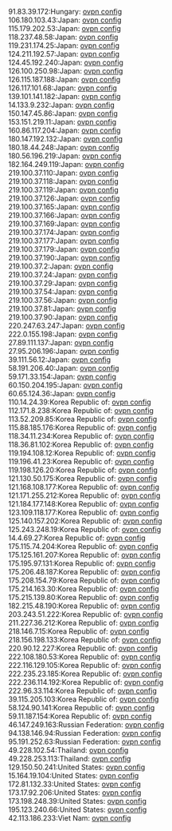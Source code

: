91.83.39.172:Hungary: [ovpn config](vpn/91_83_39_172.ovpn)  
106.180.103.43:Japan: [ovpn config](vpn/106_180_103_43.ovpn)  
115.179.202.53:Japan: [ovpn config](vpn/115_179_202_53.ovpn)  
118.237.48.58:Japan: [ovpn config](vpn/118_237_48_58.ovpn)  
119.231.174.25:Japan: [ovpn config](vpn/119_231_174_25.ovpn)  
124.211.192.57:Japan: [ovpn config](vpn/124_211_192_57.ovpn)  
124.45.192.240:Japan: [ovpn config](vpn/124_45_192_240.ovpn)  
126.100.250.98:Japan: [ovpn config](vpn/126_100_250_98.ovpn)  
126.115.187.188:Japan: [ovpn config](vpn/126_115_187_188.ovpn)  
126.117.101.68:Japan: [ovpn config](vpn/126_117_101_68.ovpn)  
139.101.141.182:Japan: [ovpn config](vpn/139_101_141_182.ovpn)  
14.133.9.232:Japan: [ovpn config](vpn/14_133_9_232.ovpn)  
150.147.45.86:Japan: [ovpn config](vpn/150_147_45_86.ovpn)  
153.151.219.11:Japan: [ovpn config](vpn/153_151_219_11.ovpn)  
160.86.117.204:Japan: [ovpn config](vpn/160_86_117_204.ovpn)  
180.147.192.132:Japan: [ovpn config](vpn/180_147_192_132.ovpn)  
180.18.44.248:Japan: [ovpn config](vpn/180_18_44_248.ovpn)  
180.56.196.219:Japan: [ovpn config](vpn/180_56_196_219.ovpn)  
182.164.249.119:Japan: [ovpn config](vpn/182_164_249_119.ovpn)  
219.100.37.110:Japan: [ovpn config](vpn/219_100_37_110.ovpn)  
219.100.37.118:Japan: [ovpn config](vpn/219_100_37_118.ovpn)  
219.100.37.119:Japan: [ovpn config](vpn/219_100_37_119.ovpn)  
219.100.37.126:Japan: [ovpn config](vpn/219_100_37_126.ovpn)  
219.100.37.165:Japan: [ovpn config](vpn/219_100_37_165.ovpn)  
219.100.37.166:Japan: [ovpn config](vpn/219_100_37_166.ovpn)  
219.100.37.169:Japan: [ovpn config](vpn/219_100_37_169.ovpn)  
219.100.37.174:Japan: [ovpn config](vpn/219_100_37_174.ovpn)  
219.100.37.177:Japan: [ovpn config](vpn/219_100_37_177.ovpn)  
219.100.37.179:Japan: [ovpn config](vpn/219_100_37_179.ovpn)  
219.100.37.190:Japan: [ovpn config](vpn/219_100_37_190.ovpn)  
219.100.37.2:Japan: [ovpn config](vpn/219_100_37_2.ovpn)  
219.100.37.24:Japan: [ovpn config](vpn/219_100_37_24.ovpn)  
219.100.37.29:Japan: [ovpn config](vpn/219_100_37_29.ovpn)  
219.100.37.54:Japan: [ovpn config](vpn/219_100_37_54.ovpn)  
219.100.37.56:Japan: [ovpn config](vpn/219_100_37_56.ovpn)  
219.100.37.81:Japan: [ovpn config](vpn/219_100_37_81.ovpn)  
219.100.37.90:Japan: [ovpn config](vpn/219_100_37_90.ovpn)  
220.247.63.247:Japan: [ovpn config](vpn/220_247_63_247.ovpn)  
222.0.155.198:Japan: [ovpn config](vpn/222_0_155_198.ovpn)  
27.89.111.137:Japan: [ovpn config](vpn/27_89_111_137.ovpn)  
27.95.206.196:Japan: [ovpn config](vpn/27_95_206_196.ovpn)  
39.111.56.12:Japan: [ovpn config](vpn/39_111_56_12.ovpn)  
58.191.206.40:Japan: [ovpn config](vpn/58_191_206_40.ovpn)  
59.171.33.154:Japan: [ovpn config](vpn/59_171_33_154.ovpn)  
60.150.204.195:Japan: [ovpn config](vpn/60_150_204_195.ovpn)  
60.65.124.36:Japan: [ovpn config](vpn/60_65_124_36.ovpn)  
110.14.24.39:Korea Republic of: [ovpn config](vpn/110_14_24_39.ovpn)  
112.171.8.238:Korea Republic of: [ovpn config](vpn/112_171_8_238.ovpn)  
113.52.209.85:Korea Republic of: [ovpn config](vpn/113_52_209_85.ovpn)  
115.88.185.176:Korea Republic of: [ovpn config](vpn/115_88_185_176.ovpn)  
118.34.11.234:Korea Republic of: [ovpn config](vpn/118_34_11_234.ovpn)  
118.36.81.102:Korea Republic of: [ovpn config](vpn/118_36_81_102.ovpn)  
119.194.108.12:Korea Republic of: [ovpn config](vpn/119_194_108_12.ovpn)  
119.196.41.23:Korea Republic of: [ovpn config](vpn/119_196_41_23.ovpn)  
119.198.126.20:Korea Republic of: [ovpn config](vpn/119_198_126_20.ovpn)  
121.130.50.175:Korea Republic of: [ovpn config](vpn/121_130_50_175.ovpn)  
121.168.108.177:Korea Republic of: [ovpn config](vpn/121_168_108_177.ovpn)  
121.171.255.212:Korea Republic of: [ovpn config](vpn/121_171_255_212.ovpn)  
121.184.177.148:Korea Republic of: [ovpn config](vpn/121_184_177_148.ovpn)  
123.109.118.177:Korea Republic of: [ovpn config](vpn/123_109_118_177.ovpn)  
125.140.157.202:Korea Republic of: [ovpn config](vpn/125_140_157_202.ovpn)  
125.243.248.19:Korea Republic of: [ovpn config](vpn/125_243_248_19.ovpn)  
14.4.69.27:Korea Republic of: [ovpn config](vpn/14_4_69_27.ovpn)  
175.115.74.204:Korea Republic of: [ovpn config](vpn/175_115_74_204.ovpn)  
175.125.161.207:Korea Republic of: [ovpn config](vpn/175_125_161_207.ovpn)  
175.195.97.131:Korea Republic of: [ovpn config](vpn/175_195_97_131.ovpn)  
175.206.48.187:Korea Republic of: [ovpn config](vpn/175_206_48_187.ovpn)  
175.208.154.79:Korea Republic of: [ovpn config](vpn/175_208_154_79.ovpn)  
175.214.163.30:Korea Republic of: [ovpn config](vpn/175_214_163_30.ovpn)  
175.215.139.80:Korea Republic of: [ovpn config](vpn/175_215_139_80.ovpn)  
182.215.48.190:Korea Republic of: [ovpn config](vpn/182_215_48_190.ovpn)  
203.243.51.222:Korea Republic of: [ovpn config](vpn/203_243_51_222.ovpn)  
211.227.36.212:Korea Republic of: [ovpn config](vpn/211_227_36_212.ovpn)  
218.146.7.15:Korea Republic of: [ovpn config](vpn/218_146_7_15.ovpn)  
218.156.198.133:Korea Republic of: [ovpn config](vpn/218_156_198_133.ovpn)  
220.90.12.227:Korea Republic of: [ovpn config](vpn/220_90_12_227.ovpn)  
222.108.180.53:Korea Republic of: [ovpn config](vpn/222_108_180_53.ovpn)  
222.116.129.105:Korea Republic of: [ovpn config](vpn/222_116_129_105.ovpn)  
222.235.23.185:Korea Republic of: [ovpn config](vpn/222_235_23_185.ovpn)  
222.236.114.192:Korea Republic of: [ovpn config](vpn/222_236_114_192.ovpn)  
222.96.33.114:Korea Republic of: [ovpn config](vpn/222_96_33_114.ovpn)  
39.115.205.103:Korea Republic of: [ovpn config](vpn/39_115_205_103.ovpn)  
58.124.90.141:Korea Republic of: [ovpn config](vpn/58_124_90_141.ovpn)  
59.11.187.154:Korea Republic of: [ovpn config](vpn/59_11_187_154.ovpn)  
46.147.249.163:Russian Federation: [ovpn config](vpn/46_147_249_163.ovpn)  
94.138.146.94:Russian Federation: [ovpn config](vpn/94_138_146_94.ovpn)  
95.191.252.63:Russian Federation: [ovpn config](vpn/95_191_252_63.ovpn)  
49.228.102.54:Thailand: [ovpn config](vpn/49_228_102_54.ovpn)  
49.228.253.113:Thailand: [ovpn config](vpn/49_228_253_113.ovpn)  
129.150.50.241:United States: [ovpn config](vpn/129_150_50_241.ovpn)  
15.164.19.104:United States: [ovpn config](vpn/15_164_19_104.ovpn)  
172.81.132.33:United States: [ovpn config](vpn/172_81_132_33.ovpn)  
173.17.92.206:United States: [ovpn config](vpn/173_17_92_206.ovpn)  
173.198.248.39:United States: [ovpn config](vpn/173_198_248_39.ovpn)  
195.123.240.66:United States: [ovpn config](vpn/195_123_240_66.ovpn)  
42.113.186.233:Viet Nam: [ovpn config](vpn/42_113_186_233.ovpn)  
